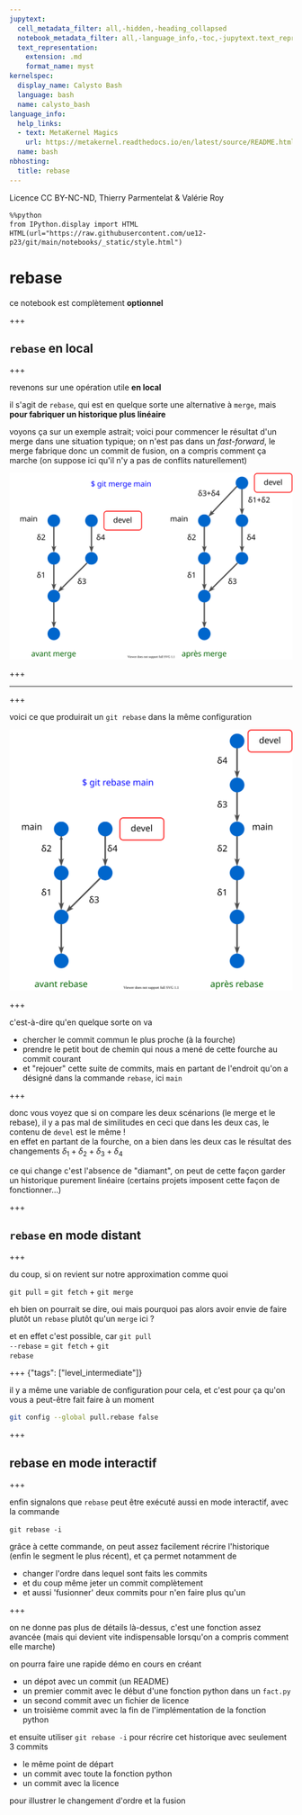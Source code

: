 ```yaml
---
jupytext:
  cell_metadata_filter: all,-hidden,-heading_collapsed
  notebook_metadata_filter: all,-language_info,-toc,-jupytext.text_representation.jupytext_version,-jupytext.text_representation.format_version
  text_representation:
    extension: .md
    format_name: myst
kernelspec:
  display_name: Calysto Bash
  language: bash
  name: calysto_bash
language_info:
  help_links:
  - text: MetaKernel Magics
    url: https://metakernel.readthedocs.io/en/latest/source/README.html
  name: bash
nbhosting:
  title: rebase
---
```


Licence CC BY-NC-ND, Thierry Parmentelat & Valérie Roy

```{code-cell}
%%python
from IPython.display import HTML
HTML(url="https://raw.githubusercontent.com/ue12-p23/git/main/notebooks/_static/style.html")
```

# rebase

ce notebook est complètement **optionnel**

+++

## `rebase` en local

+++

revenons sur une opération utile **en local**

il s'agit de `rebase`, qui est en quelque sorte une alternative à `merge`, mais **pour fabriquer un historique plus linéaire**

voyons ça sur un exemple astrait; voici pour commencer le résultat d'un merge dans une situation typique; on n'est pas dans un *fast-forward*, le merge fabrique donc un commit de fusion, on a compris comment ça marche (on suppose ici qu'il n'y a pas de conflits naturellement)

![](media/kn-merge.svg)

+++

***

+++

voici ce que produirait un `git rebase` dans la même configuration

![](media/kn-rebase.svg)

+++

c'est-à-dire qu'en quelque sorte on va

* chercher le commit commun le plus proche (à la fourche)
* prendre le petit bout de chemin qui nous a mené de cette fourche au commit courant
* et "rejouer" cette suite de commits, mais en partant de l'endroit qu'on a désigné dans la commande `rebase`, ici `main`

+++

donc vous voyez que si on compare les deux scénarions (le merge et le rebase), il y a pas mal de similitudes en ceci que dans les deux cas, le contenu de `devel` est le même !  
en effet en partant de la fourche, on a bien dans les deux cas le résultat des changements $δ_1+δ_2+δ_3+δ_4$

ce qui change c'est l'absence de "diamant", on peut de cette façon garder un historique purement linéaire (certains projets imposent cette façon de fonctionner...)

+++

## `rebase` en mode distant

+++

du coup, si on revient sur notre approximation comme quoi

<span class=frame><code>git pull</code> = <code>git fetch</code> + <code>git merge</code></span>

eh bien on pourrait se dire, oui mais pourquoi pas alors avoir envie de faire plutôt un `rebase` plutôt qu'un `merge` ici ?

et en effet c'est possible, car
<span class=frame><code>git pull --rebase</code> = <code>git fetch</code> + <code>git rebase</code></span>

+++ {"tags": ["level_intermediate"]}

il y a même une variable de configuration pour cela, et c'est pour ça qu'on vous a peut-être fait faire à un moment

```bash
git config --global pull.rebase false
```

+++

## rebase en mode interactif

+++

enfin signalons que `rebase` peut être exécuté aussi en mode interactif, avec la commande

`git rebase -i`

grâce à cette commande, on peut assez facilement récrire l'historique (enfin le segment le plus récent), et ça permet notamment de
* changer l'ordre dans lequel sont faits les commits
* et du coup même jeter un commit complètement
* et aussi 'fusionner' deux commits pour n'en faire plus qu'un

+++

on ne donne pas plus de détails là-dessus, c'est une fonction assez avancée (mais qui devient vite indispensable lorsqu'on a compris comment elle marche)

on pourra faire une rapide démo en cours en créant
* un dépot avec un commit (un README)
* un premier commit avec le début d'une fonction python dans un `fact.py`
* un second commit avec un fichier de licence
* un troisième commit avec la fin de l'implémentation de la fonction python

et ensuite utiliser `git rebase -i` pour récrire cet historique avec seulement 3 commits
* le même point de départ
* un commit avec toute la fonction python
* un commit avec la licence

pour illustrer le changement d'ordre et la fusion

